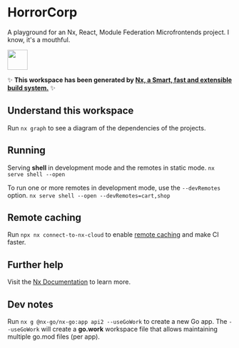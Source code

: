 # HorrorCorp

A playground for an Nx, React, Module Federation Microfrontends project. I know, it's a mouthful.

<a alt="Nx logo" href="https://nx.dev" target="_blank" rel="noreferrer"><img src="https://raw.githubusercontent.com/nrwl/nx/master/images/nx-logo.png" width="45"></a>

✨ **This workspace has been generated by [Nx, a Smart, fast and extensible build system.](https://nx.dev)** ✨

## Understand this workspace

Run `nx graph` to see a diagram of the dependencies of the projects.

## Running

Serving **shell** in development mode and the remotes in static mode.
`nx serve shell --open`

To run one or more remotes in development mode, use the `--devRemotes` option.
`nx serve shell --open --devRemotes=cart,shop`
## Remote caching

Run `npx nx connect-to-nx-cloud` to enable [remote caching](https://nx.app) and make CI faster.

## Further help

Visit the [Nx Documentation](https://nx.dev) to learn more.


## Dev notes
Run `nx g @nx-go/nx-go:app api2 --useGoWork` to create a new Go app. The `--useGoWork` will create a **go.work** workspace file that allows maintaining multiple
go.mod files (per app).